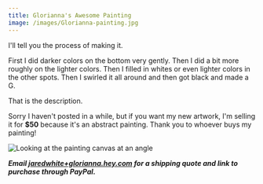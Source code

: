 ```yaml
---
title: Glorianna's Awesome Painting
image: /images/Glorianna-painting.jpg
---
```


I'll tell you the process of making it.

First I did darker colors on the bottom very gently. Then I did a bit more roughly on the lighter colors. Then I filled in whites or even lighter colors in the other spots. Then I swirled it all around and then got black and made a G.

That is the description.

Sorry I haven't posted in a while, but if you want my new artwork, I'm selling it for **$50** because it's an abstract painting. Thank you to whoever buys my painting!

![Looking at the painting canvas at an angle](/images/Glorianna-painting-floor.jpg)

**_Email [jaredwhite+glorianna.hey.com](mailto:jaredwhite+glorianna@hey.com) for a shipping quote and link to purchase through PayPal._**
